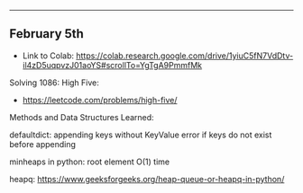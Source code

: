 ---------------------------------------------------------------------------------------------
February 5th
---------------------------------------------------------------------------------------------

- Link to Colab: https://colab.research.google.com/drive/1yiuC5fN7VdDtv-il4zD5uqpvzJ01aoYS#scrollTo=YgTgA9PmmfMk

Solving 1086: High Five: 
- https://leetcode.com/problems/high-five/

Methods and Data Structures Learned: 

defaultdict:
  appending keys without KeyValue error if keys do not exist before appending
  
minheaps in python: 
  root element O(1) time 
  
heapq: 
  https://www.geeksforgeeks.org/heap-queue-or-heapq-in-python/


  
